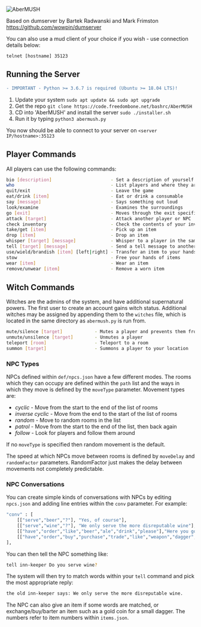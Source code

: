 ![AberMUSH](docs/logo.png)

Based on dumserver by Bartek Radwanski and Mark Frimston https://github.com/wowpin/dumserver

You can also use a mud client of your choice if you wish - use connection details below:

```
telnet [hostname] 35123
```

## Running the Server
```diff
- IMPORTANT - Python >= 3.6.7 is required (Ubuntu >= 18.04 LTS)!
```
1. Update your system `sudo apt update && sudo apt upgrade`
2. Get the repo `git clone https://code.freedombone.net/bashrc/AberMUSH`
3. CD into 'AberMUSH' and install the server `sudo ./installer.sh`
4. Run it by typing `python3 abermush.py`

You now should be able to connect to your server on `<server IP/hostname>:35123`

## Player Commands

All players can use the following commands:

``` bash
bio [description]                      - Set a description of yourself
who                                    - List players and where they are
quit/exit                              - Leave the game
eat/drink [item]                       - Eat or drink a consumable
say [message]                          - Says something out loud
look/examine                           - Examines the surroundings
go [exit]                              - Moves through the exit specified
attack [target]                        - Attack another player or NPC
check inventory                        - Check the contents of your inventory
take/get [item]                        - Pick up an item
drop [item]                            - Drop an item
whisper [target] [message]             - Whisper to a player in the same room
tell [target] [message]                - Send a tell message to another player or NPC
use/wield/brandish [item] [left|right] - Transfer an item to your hands
stow                                   - Free your hands of items
wear [item]                            - Wear an item
remove/unwear [item]                   - Remove a worn item
```

## Witch Commands

Witches are the admins of the system, and have additional supernatural powers. The first user to create an account gains witch status. Additional witches may be assigned by appending them to the `witches` file, which is located in the same directory as `abermush.py` is run from.

``` bash
mute/silence [target]            - Mutes a player and prevents them from attacking
unmute/unsilence [target]        - Unmutes a player
teleport [room]                  - Teleport to a room
summon [target]                  - Summons a player to your location
```

### NPC Types

NPCs defined within `def/npcs.json` have a few different modes. The rooms which they can occupy are defined within the `path` list and the ways in which they move is defined by the `moveType` parameter. Movement types are:

 * *cyclic* - Move from the start to the end of the list of rooms
 * *inverse cyclic* - Move from the end to the start of the list of rooms
 * *random* - Move to random rooms in the list
 * *patrol* - Move from the start to the end of the list, then back again
 * *follow* - Look for players and follow them around

If no `moveType` is specified then random movement is the default.

The speed at which NPCs move between rooms is defined by `moveDelay` and `randomFactor` parameters. RandomFactor just makes the delay between movements not completely predictable.

### NPC Conversations

You can create simple kinds of conversations with NPCs by editing `npcs.json` and adding line entries within the `conv` parameter. For example:

``` bash
"conv" : [
    [["serve","beer","?"], "Yes, of course"],
    [["serve","wine","?"], "We only serve the more disreputable wine"],
    [["have","order","like","beer","ale","drink","please"],"Here you go","give","114"],
    [["have","order","buy","purchase","trade","like","weapon","dagger","knife","please"],"This weapon may come in handy on your adventures","buy","624","1367"]
],
```

You can then tell the NPC something like:

``` bash
tell inn-keeper Do you serve wine?
```

The system will then try to match words within your `tell` command and pick the most appropriate reply:

``` bash
the old inn-keeper says: We only serve the more disreputable wine.
```

The NPC can also give an item if some words are matched, or exchange/buy/barter an item such as a gold coin for a small dagger. The numbers refer to item numbers within `items.json`.
